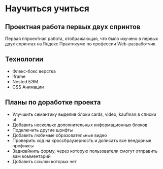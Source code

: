 # Научиться учиться
## Проектная работа первых двух спринтов

Первая ппроектная работа, отображающая, что было изучено в первых двух спринтах на Яндекс Практикуме по профессии Web-разработчик.

## Технологии

- Флекс-бокс верстка
- iframe
- Nested БЭМ
- CSS Анимации

## Планы по доработке проекта

- Улучшить семантику выделив блоки сards, video, kaufman в списки ul
- Добавить несколько дополнительных информационных блоков
- Подключить другие шрифты
- Добавить любимые образовательные видео
- Проверить код на кроссбраузерность и дописать все вендорные префиксы
- Задизайнить форму, через которую пользователи смогут отправить вам комментарий
- Добавить ссылки которых нет
